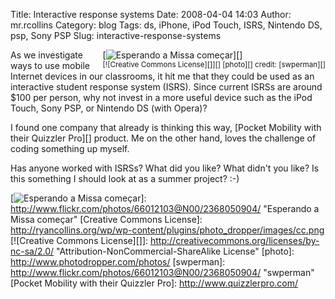 Title: Interactive response systems
Date: 2008-04-04 14:03
Author: mr.rcollins
Category: blog
Tags: ds, iPhone, iPod Touch, ISRS, Nintendo DS, psp, Sony PSP
Slug: interactive-response-systems

<span style="float: right">[![Esperando a Missa começar][]][]  
<small>[![Creative Commons License][]][] [photo][] credit:
[swperman][]</small></span>As we investigate ways to use mobile Internet
devices in our classrooms, it hit me that they could be used as an
interactive student response system (ISRS). Since current ISRSs are
around \$100 per person, why not invest in a more useful device such as
the iPod Touch, Sony PSP, or Nintendo DS (with Opera)?

I found one company that already is thinking this way, [Pocket Mobility
with their Quizzler Pro][] product. Me on the other hand, loves the
challenge of coding something up myself.

Has anyone worked with ISRSs? What did you like? What didn't you like?
Is this something I should look at as a summer project? :-)

  [Esperando a Missa começar]: http://farm3.static.flickr.com/2292/2368050904_cebbc23334_m.jpg
  [![Esperando a Missa começar][]]: http://www.flickr.com/photos/66012103@N00/2368050904/
    "Esperando a Missa começar"
  [Creative Commons License]: http://ryancollins.org/wp/wp-content/plugins/photo_dropper/images/cc.png
  [![Creative Commons License][]]: http://creativecommons.org/licenses/by-nc-sa/2.0/
    "Attribution-NonCommercial-ShareAlike License"
  [photo]: http://www.photodropper.com/photos/
  [swperman]: http://www.flickr.com/photos/66012103@N00/2368050904/
    "swperman"
  [Pocket Mobility with their Quizzler Pro]: http://www.quizzlerpro.com/

